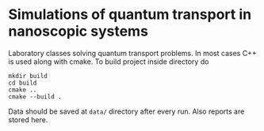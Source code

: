 # Simulations of quantum transport in nanoscopic systems

Laboratory classes solving quantum transport problems.
In most cases C++ is used along with cmake.
To build project inside directory do
```
mkdir build
cd build
cmake ..
cmake --build .
```

Data should be saved at `data/` directory after every run.
Also reports are stored here.
